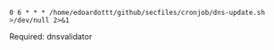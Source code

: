 ```
0 6 * * * /home/edoardottt/github/secfiles/cronjob/dns-update.sh >/dev/null 2>&1
```

Required: dnsvalidator

